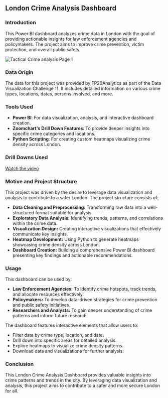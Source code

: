 ## London Crime Analysis Dashboard

### Introduction

This Power BI dashboard analyzes crime data in London with the goal of providing actionable insights for law enforcement agencies and policymakers. The project aims to improve crime prevention, victim protection, and overall public safety.

![Tactical Crime analysis Page 1](https://github.com/Subham2510/DS-Analytics-Project-Portfolio/assets/91491744/9ecf52f2-30e9-4388-a418-665dc8f4e1a8)

### Data Origin

The data for this project was provided by FP20Analytics as part of the Data Visualization Challenge 11. It includes detailed information on various crime types, locations, dates, persons involved, and more.

### Tools Used

* **Power BI**: For data visualization, analysis, and interactive dashboard creation.
* **Zoomchart's Drill Down Features**: To provide deeper insights into specific crime categories and locations.
* **Python Scripting**: For creating custom heatmaps visualizing crime density across London.

### Drill Downs Used

[Watch the video](https://youtu.be/q26QBYtTaQE)

### Motive and Project Structure

This project was driven by the desire to leverage data visualization and analysis to contribute to a safer London. The project structure consists of:

* **Data Cleaning and Preprocessing:** Transforming raw data into a well-structured format suitable for analysis.
* **Exploratory Data Analysis:** Identifying trends, patterns, and correlations within the crime data.
* **Visualization Design:** Creating interactive visualizations that effectively communicate key insights.
* **Heatmap Development:** Using Python to generate heatmaps showcasing crime density across London.
* **Dashboard Creation:** Building a comprehensive Power BI dashboard presenting key findings and actionable recommendations.

### Usage

This dashboard can be used by:

* **Law Enforcement Agencies:** To identify crime hotspots, track trends, and allocate resources effectively.
* **Policymakers:** To develop data-driven strategies for crime prevention and public safety initiatives.
* **Researchers and Analysts:** To gain deeper understanding of crime patterns and inform future research.

The dashboard features interactive elements that allow users to:

* Filter data by crime type, location, and date.
* Drill down into specific areas for detailed analysis.
* Explore heatmaps to visualize crime density patterns.
* Download data and visualizations for further analysis.

### Conclusion

This London Crime Analysis Dashboard provides valuable insights into crime patterns and trends in the city. By leveraging data visualization and analysis, this project aims to contribute to a safer and more secure London for all.
